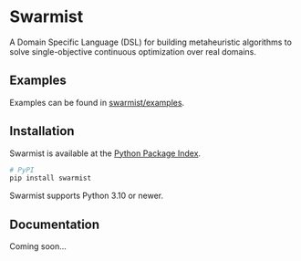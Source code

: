 # Swarmist

A Domain Specific Language (DSL) for building metaheuristic algorithms to solve single-objective continuous optimization over real domains. 

## Examples

Examples can be found in [swarmist/examples](https://github.com/kafm/swarmist/tree/main/examples).

## Installation

Swarmist is available at the [Python Package Index](https://pypi.org/project/swarmist/).

```python
# PyPI
pip install swarmist
```

Swarmist supports Python 3.10 or newer.

## Documentation

Coming soon...